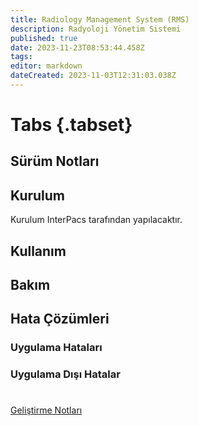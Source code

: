 ```yaml
---
title: Radiology Management System (RMS)
description: Radyoloji Yönetim Sistemi
published: true
date: 2023-11-23T08:53:44.458Z
tags: 
editor: markdown
dateCreated: 2023-11-03T12:31:03.038Z
---
```


# Tabs {.tabset}
## Sürüm Notları
## Kurulum
Kurulum InterPacs tarafından yapılacaktır.

## Kullanım

## Bakım

## Hata Çözümleri

### Uygulama Hataları

### Uygulama Dışı Hatalar

#
[Geliştirme Notları](/Gelistirme/RMS)
